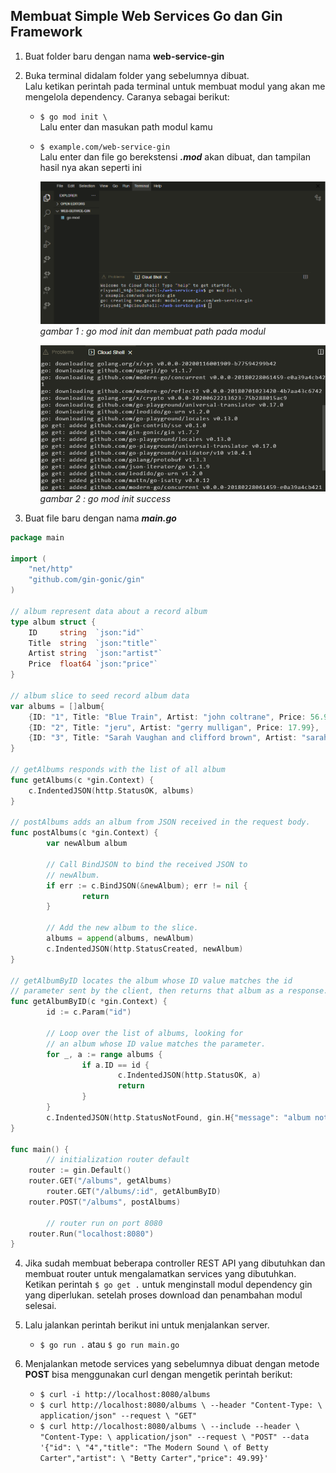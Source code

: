 ## Membuat Simple Web Services Go dan Gin Framework
1. Buat folder baru dengan nama **web-service-gin** 
2. Buka terminal didalam folder yang sebelumnya dibuat.  
 Lalu ketikan perintah pada terminal untuk membuat modul yang akan me mengelola dependency. Caranya sebagai berikut:   
	- `$ go mod init \`   
Lalu enter dan masukan path modul kamu   
	- `$ example.com/web-service-gin`  
Lalu enter dan file go berekstensi ***.mod*** akan dibuat, dan tampilan hasil nya akan seperti ini  

        ![gambar: go mod init dan membuat path pada modul](./images/go_mod_init.png)  
        *gambar 1 : go mod init dan membuat path pada modul*  

        ![gambar: go init success](./images/go_success_mod_init.png)  
        *gambar 2 : go mod init success*  

3. Buat file baru dengan nama ***main.go***
```go
package main

import (
	"net/http"
	"github.com/gin-gonic/gin"
)

// album represent data about a record album
type album struct {
	ID     string  `json:"id"`
	Title  string  `json:"title"`
	Artist string  `json:"artist"`
	Price  float64 `json:"price"`
}

// album slice to seed record album data
var albums = []album{
	{ID: "1", Title: "Blue Train", Artist: "john coltrane", Price: 56.99},
	{ID: "2", Title: "jeru", Artist: "gerry mulligan", Price: 17.99},
	{ID: "3", Title: "Sarah Vaughan and clifford brown", Artist: "sarah vaughan", Price: 39.99},
}

// getAlbums responds with the list of all album
func getAlbums(c *gin.Context) {
	c.IndentedJSON(http.StatusOK, albums)
}

// postAlbums adds an album from JSON received in the request body.
func postAlbums(c *gin.Context) {
        var newAlbum album

        // Call BindJSON to bind the received JSON to
        // newAlbum.
        if err := c.BindJSON(&newAlbum); err != nil {
                return
        }

        // Add the new album to the slice.
        albums = append(albums, newAlbum)
        c.IndentedJSON(http.StatusCreated, newAlbum)
}

// getAlbumByID locates the album whose ID value matches the id
// parameter sent by the client, then returns that album as a response.
func getAlbumByID(c *gin.Context) {
        id := c.Param("id")

        // Loop over the list of albums, looking for
        // an album whose ID value matches the parameter.
        for _, a := range albums {
                if a.ID == id {
                        c.IndentedJSON(http.StatusOK, a)
                        return
                }
        }
        c.IndentedJSON(http.StatusNotFound, gin.H{"message": "album not found"})
}

func main() {
        // initialization router default
	router := gin.Default()
	router.GET("/albums", getAlbums)
        router.GET("/albums/:id", getAlbumByID)
	router.POST("/albums", postAlbums)

        // router run on port 8080
	router.Run("localhost:8080")
}

```
4. Jika sudah membuat beberapa controller REST API yang dibutuhkan dan membuat router untuk mengalamatkan services yang dibutuhkan.  
Ketikan perintah `$ go get .` untuk menginstall modul dependency gin yang diperlukan. setelah proses download dan penambahan modul selesai.

5. Lalu jalankan perintah berikut ini untuk menjalankan server.  
    - `$ go run .` atau `$ go run main.go`

6. Menjalankan metode services yang sebelumnya dibuat dengan metode **POST** bisa menggunakan curl dengan mengetik perintah berikut:  
    - `$ curl -i http://localhost:8080/albums`
    - `$ curl http://localhost:8080/albums \
    --header "Content-Type: \
    application/json" --request \
    "GET"`
    - `$ curl http://localhost:8080/albums \
    --include --header \
    "Content-Type: \
    application/json" --request \
    "POST" --data '{"id": \
    "4","title": "The Modern Sound \
    of Betty Carter","artist": \
    "Betty Carter","price": 49.99}'`
